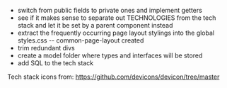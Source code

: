 - switch from public fields to private ones and implement getters
- see if it makes sense to separate out TECHNOLOGIES from the tech stack and let it be 
set by a parent component instead
- extract the frequently occurring page layout stylings into the global styles.css
  -- common-page-layout created
- trim redundant divs
- create a model folder where types and interfaces will be stored
- add SQL to the tech stack

Tech stack icons from:
https://github.com/devicons/devicon/tree/master
